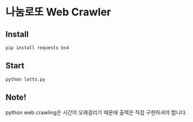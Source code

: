 # 나눔로또 Web Crawler
## Install
```
pip install requests bs4
```
## Start
```
python lotto.py
```
## Note!
python web crawling은 시간이 오래걸리기 때문에 출력은 직접 구현하셔야 합니다.

